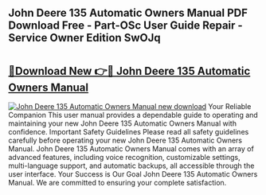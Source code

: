## John Deere 135 Automatic Owners Manual PDF Download Free - Part-OSc User Guide Repair - Service Owner Edition SwOJq

# <h2><a href="http://bc96260.oget.top/?id=John+Deere+135+Automatic+Owners+Manual">🔗Download New 👉🔴 John Deere 135 Automatic Owners Manual</a></h2>

[![John Deere 135 Automatic Owners Manual new download](https://i.imgur.com/5g1atiW.png)](http://bc96260.oget.top/?id=John+Deere+135+Automatic+Owners+Manual)
Your Reliable Companion This user manual provides a dependable guide to operating and maintaining your new John Deere 135 Automatic Owners Manual with confidence. Important Safety Guidelines Please read all safety guidelines carefully before operating your new John Deere 135 Automatic Owners Manual. John Deere 135 Automatic Owners Manual comes with an array of advanced features, including voice recognition, customizable settings, multi-language support, and automatic backups, all accessible through the user interface. Your Success is Our Goal John Deere 135 Automatic Owners Manual. We are committed to ensuring your complete satisfaction.
